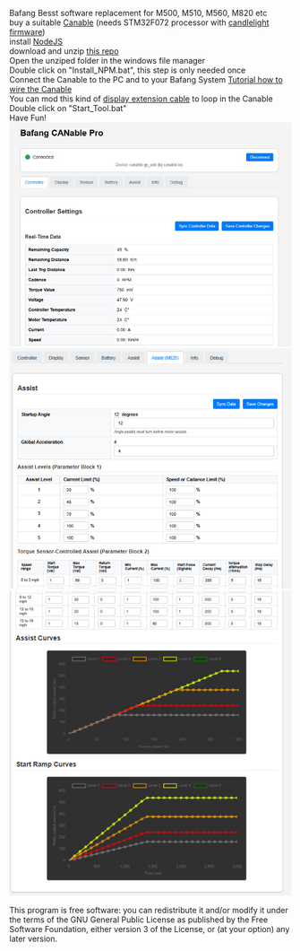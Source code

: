 Bafang Besst software replacement for M500, M510, M560, M820 etc  
buy a suitable [Canable](https://www.ebay.com/itm/156316405598) (needs STM32F072 processor with [candlelight firmware](https://github.com/candle-usb/candleLight_fw))  
install [NodeJS](https://nodejs.org/en/download/)  
download and unzip [this repo](https://github.com/stancecoke/bafang_canable_pro/archive/refs/heads/master.zip)  
Open the unziped folder in the windows file manager  
Double click on "Install_NPM.bat", this step is only needed once  
Connect the Canable to the PC and to your Bafang System [Tutorial how to wire the Canable](https://kaspars.net/blog/bafang-canbus)  
You can mod this kind of [display extension cable](https://aliexpress.com/item/1005005307730396.html) to loop in the Canable  
Double click on "Start_Tool.bat"  
Have Fun!  
![GUI](Screenshot.jpg)
![GUI](Screenshot2.png)
![GUI](Screenshot1.png)

This program is free software: you can redistribute it and/or modify it under the terms of the GNU General Public License as published by the Free Software Foundation, either version 3 of the License, or (at your option) any later version.
